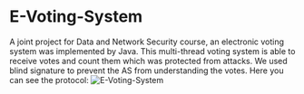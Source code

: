 # E-Voting-System
A joint project for Data and Network Security course, an electronic voting system was implemented by Java.
This multi-thread voting system is able to receive votes and count them which was protected from attacks. We used blind signature to prevent the AS from understanding the votes. Here you can see the protocol:
![E-Voting-System](https://github.com/hojjataghakhani/E-Voting-System/blob/master/Sequence%20Diagram-V2.jpg)
